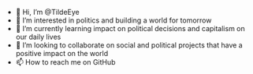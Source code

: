 - 👋 Hi, I’m @TildeEye
- 👀 I’m interested in politics and building a world for tomorrow
- 🌱 I’m currently learning impact on political decisions and capitalism on our daily lives
- 💞️ I’m looking to collaborate on social and political projects that have a positive impact on the world
- 📫 How to reach me on GitHub

<!---
TildeEye/TildeEye is a ✨ special ✨ repository because its `README.md` (this file) appears on your GitHub profile.
You can click the Preview link to take a look at your changes.
--->
